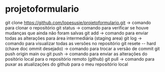 # projetoformulario

git clone https://github.com/lopesusie/projetoformulario.git  -> comando para clonar o repositório
git status -> comando para verificar se houve mudanças que ainda não foram salvas 
git add  -> comando para enviar todas as alterações para área intermediária (staging area)
git log -> comando para visualizar todas as versões no repositório
git resete -- hard (chave doc ommit desejado) -> comando para trocar a versão de commit
git push origin main ou git push -> comando para enviar as alterações do positório local para o repositório remoto (github) 
git pull -> comando para puxar as atualizações do github para o meu repositório local
